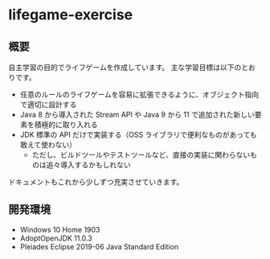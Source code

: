 # lifegame-exercise

## 概要

自主学習の目的でライフゲームを作成しています。
主な学習目標は以下のとおりです。

* 任意のルールのライフゲームを容易に拡張できるように、オブジェクト指向で適切に設計する
* Java 8 から導入された Stream API や Java 9 から 11 で追加された新しい要素を積極的に取り入れる
* JDK 標準の API だけで実装する（OSS ライブラリで便利なものがあっても敢えて使わない）
    * ただし、ビルドツールやテストツールなど、直接の実装に関わらないものは追々導入するかもしれない

ドキュメントもこれから少しずつ充実させていきます。

## 開発環境

* Windows 10 Home 1903
* AdoptOpenJDK 11.0.3
* Pleiades Eclipse 2019-06 Java Standard Edition
